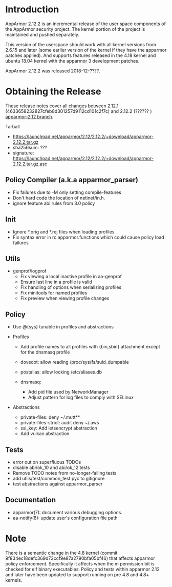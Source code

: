 Introduction
============

AppArmor 2.12.2 is an incremental release of the user space components
of the AppArmor security project. The kernel portion of the project
is maintained and pushed separately.

This version of the userspace should work with all kernel versions from
2.6.15 and later (some earlier version of the kernel if they have the
apparmor patches applied). And supports features released in the 4.18
kernel and ubuntu 18.04 kernel with the apparmor 3 development patches.

AppArmor 2.12.2 was released 2018-12-????.


# Obtaining the Release
These release notes cover all changes between 2.12.1 (4633658232827cfeb8d301257d9112cd101c2f7c) and 2.12.2 (?????? ) [apparmor-2.12 branch](https://gitlab.com/apparmor/apparmor/tree/apparmor-2.12).

Tarball
-   <https://launchpad.net/apparmor/2.12/2.12.2/+download/apparmor-2.12.2.tar.gz>
-   sha256sum: ???
-   signature: <https://launchpad.net/apparmor/2.12/2.12.2/+download/apparmor-2.12.2,tar.gz.asc>


Policy Compiler (a.k.a apparmor\_parser)
----------------------------------------
- Fix failures due to -M only setting compile-features
- Don't hard code the location of netinet/in.h.
- ignore feature abi rules from 3.0 policy


Init
----
- Ignore *.orig and *.rej files when loading profiles
- Fix syntax error in rc.apparmor.functions which could cause policy load failures


Utils
-----

-  genprof/logprof
   - Fix viewing a local inactive profile in aa-genprof
   - Ensure last line in a profile is valid   
   - Fix handling of options when serializing profiles
   - Fix minitools for named profiles
   - Fix preview when viewing profile changes


Policy
------
- Use @{sys} tunable in profiles and abstractions

- Profiles
  - Add profile names to all profiles with {bin,sbin} attachment except for the dnsmasq profile

  - dovecot: allow reading /proc/sys/fs/suid_dumpable
  - postalias: allow locking /etc/aliases.db
  - dnsmasq:
    - Add pid file used by NetworkManager
    - Adjust pattern for log files to comply with SELinux


- Abstractions
  - private-files: deny ~/.mutt**
  - private-files-strict: audit deny ~/.aws
  - ssl_key: Add letsencrypt abstraction
  - Add vulkan abstraction

Tests
-----
- error out on superfluous TODOs
- disable abi/ok_10 and abi/ok_12 tests
- Remove TODO notes from no-longer-failing tests
- add utils/test/common_test.pyc to gitignore
- test abstractions against apparmor_parser


Documentation
-------------
- apparmor(7): document various debugging options.
- aa-notify(8): update user's configuration file path


Note
====

There is a semantic change in the 4.8 kernel (commit
9f834ec18defc369d73ccf9e87a2790bfa05bf46) that affects apparmor policy
enforcement. Specifically it affects when the m permission bit is
checked for elf binary executables. Policy and tests within apparmor
2.12 and later have been updated to support running on pre 4.8 and 4.8+ kernels.
